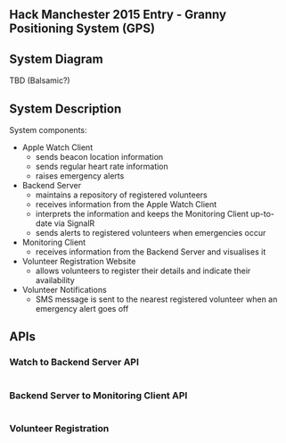 ## Hack Manchester 2015 Entry - Granny Positioning System (GPS)



## System Diagram

TBD (Balsamic?)

## System Description

System components:

- Apple Watch Client
    - sends beacon location information
    - sends regular heart rate information
    - raises emergency alerts
- Backend Server
    - maintains a repository of registered volunteers
    - receives information from the Apple Watch Client
    - interprets the information and keeps the Monitoring Client up-to-date via SignalR
    - sends alerts to registered volunteers when emergencies occur
- Monitoring Client
    - receives information from the Backend Server and visualises it
- Volunteer Registration Website
    - allows volunteers to register their details and indicate their availability
- Volunteer Notifications
    - SMS message is sent to the nearest registered volunteer when an emergency alert goes off

## APIs

### Watch to Backend Server API

```

```

### Backend Server to Monitoring Client API

```
```

### Volunteer Registration
